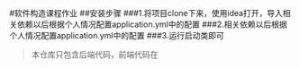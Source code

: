 #软件构造课程作业
##安装步骤
###1.将项目clone下来，使用idea打开，导入相关依赖以后根据个人情况配置application.yml中的配置
###2.相关依赖以后根据个人情况配置application.yml中的配置
###3.运行启动类即可

>本仓库只包含后端代码，前端代码在